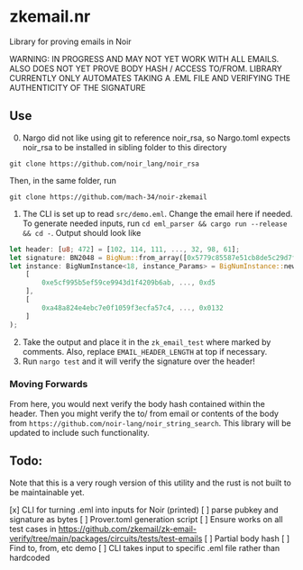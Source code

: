 # zkemail.nr

Library for proving emails in Noir

WARNING: IN PROGRESS AND MAY NOT YET WORK WITH ALL EMAILS. ALSO DOES NOT YET PROVE BODY HASH / ACCESS TO/FROM.
LIBRARY CURRENTLY ONLY AUTOMATES TAKING A .EML FILE AND VERIFYING THE AUTHENTICITY OF THE SIGNATURE

## Use
0. Nargo did not like using git to reference noir_rsa, so Nargo.toml expects noir_rsa to be installed in sibling folder to this directory
```
git clone https://github.com/noir_lang/noir_rsa
```
Then, in the same folder, run 
```
git clone https://github.com/mach-34/noir-zkemail
```
1. The CLI is set up to read `src/demo.eml`. Change the email here if needed. To generate needed inputs, run `cd eml_parser && cargo run --release && cd -`. Output should look like
```rs
let header: [u8; 472] = [102, 114, 111, ..., 32, 98, 61];
let signature: BN2048 = BigNum::from_array([0x5779c85587e51cb8de5c29d7fdfeb0, ..., 0x12]);
let instance: BigNumInstance<18, instance_Params> = BigNumInstance::new(
    [
        0xe5cf995b5ef59ce9943d1f4209b6ab, ..., 0xd5
    ],
    [
        0xa48a824e4ebc7e0f1059f3ecfa57c4, ..., 0x0132
    ]
);
```
2. Take the output and place it in the `zk_email_test` where marked by comments. Also, replace `EMAIL_HEADER_LENGTH` at top if necessary.
3. Run `nargo test` and it will verify the signature over the header!

### Moving Forwards
From here, you would next verify the body hash contained within the header. Then you might verify the to/ from email or contents of the body from `https://github.com/noir-lang/noir_string_search`. This library will be updated to include such functionality.


## Todo:

Note that this is a very rough version of this utility and the rust is not built to be maintainable yet.

[x] CLI for turning .eml into inputs for Noir (printed)
[ ] parse pubkey and signature as bytes
[ ] Prover.toml generation script
[ ] Ensure works on all test cases in https://github.com/zkemail/zk-email-verify/tree/main/packages/circuits/tests/test-emails
[ ] Partial body hash
[ ] Find to, from, etc demo
[ ] CLI takes input to specific .eml file rather than hardcoded